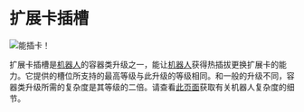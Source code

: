 # 扩展卡插槽

![能插卡！](oredict:oc:cardContainer1)

扩展卡插槽是[机器人](../block/robot.md)的容器类升级之一，能让[机器人](../block/robot.md)获得热插拔更换扩展卡的能力。它提供的槽位所支持的最高等级与此升级的等级相同。和一般的升级不同，容器类升级所需的复杂度是其等级的二倍。请查看[此页面](../block/robot.md)获取有关机器人复杂度的细节。
